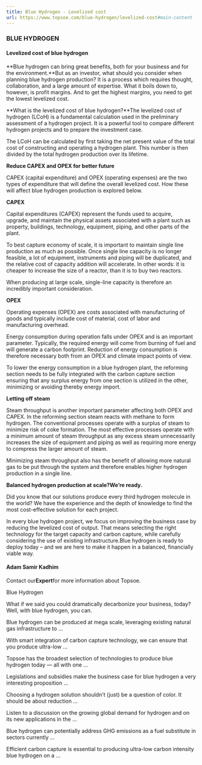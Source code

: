 ```yaml
---
title: Blue Hydrogen - Levelized cost
url: https://www.topsoe.com/blue-hydrogen/levelized-cost#main-content
---
```


### BLUE HYDROGEN

#### Levelized cost of blue hydrogen

**Blue hydrogen can bring great benefits, both for your business and for the environment.**But as an investor, what should you consider when planning blue hydrogen production? It is a process which requires thought, collaboration, and a large amount of expertise. What it boils down to, however, is profit margins. And to get the highest margins, you need to get the lowest levelized cost.

**What is the levelized cost of blue hydrogen?**The levelized cost of hydrogen (LCoH) is a fundamental calculation used in the preliminary assessment of a hydrogen project. It is a powerful tool to compare different hydrogen projects and to prepare the investment case.

The LCoH can be calculated by first taking the net present value of the total cost of constructing and operating a hydrogen plant. This number is then divided by the total hydrogen production over its lifetime.

**Reduce CAPEX and OPEX for better future**

CAPEX (capital expenditure) and OPEX (operating expenses) are the two types of expenditure that will define the overall levelized cost. How these will affect blue hydrogen production is explored below.

**CAPEX**

Capital expenditures (CAPEX) represent the funds used to acquire, upgrade, and maintain the physical assets associated with a plant such as property, buildings, technology, equipment, piping, and other parts of the plant.

To best capture economy of scale, it is important to maintain single line production as much as possible. Once single line capacity is no longer feasible, a lot of equipment, instruments and piping will be duplicated, and the relative cost of capacity addition will accelerate. In other words: it is cheaper to increase the size of a reactor, than it is to buy two reactors.

When producing at large scale, single-line capacity is therefore an incredibly important consideration.

**OPEX**

Operating expenses (OPEX) are costs associated with manufacturing of goods and typically include cost of material, cost of labor and manufacturing overhead.

Energy consumption during operation falls under OPEX and is an important parameter. Typically, the required energy will come from burning of fuel and will generate a carbon footprint. Reduction of energy consumption is therefore necessary both from an OPEX and climate impact points of view.

To lower the energy consumption in a blue hydrogen plant, the reforming section needs to be fully integrated with the carbon capture section ensuring that any surplus energy from one section is utilized in the other, minimizing or avoiding thereby energy import.

**Letting off steam**

Steam throughput is another important parameter affecting both OPEX and CAPEX. In the reforming section steam reacts with methane to form hydrogen. The conventional processes operate with a surplus of steam to minimize risk of coke formation. The most effective processes operate with a minimum amount of steam throughput as any excess steam unnecessarily increases the size of equipment and piping as well as requiring more energy to compress the larger amount of steam.

Minimizing steam throughput also has the benefit of allowing more natural gas to be put through the system and therefore enables higher hydrogen production in a single line.

**Balanced hydrogen production at scale?We’re ready.**

Did you know that our solutions produce every third hydrogen molecule in the world? We have the experience and the depth of knowledge to find the most cost-effective solution for each project.

In every blue hydrogen project, we focus on improving the business case by reducing the levelized cost of output. That means selecting the right technology for the target capacity and carbon capture, while carefully considering the use of existing infrastructure.Blue hydrogen is ready to deploy today – and we are here to make it happen in a balanced, financially viable way.

#### Adam Samir Kadhim

Contact our**Expert**for more information about Topsoe.

Blue Hydrogen

What if we said you could dramatically decarbonize your business, today? Well, with blue hydrogen, you can.

Blue hydrogen can be produced at mega scale, leveraging existing natural gas infrastructure to ...

With smart integration of carbon capture technology, we can ensure that you produce ultra-low ...

Topsoe has the broadest selection of technologies to produce blue hydrogen today — all with one ...

Legislations and subsidies make the business case for blue hydrogen a very interesting proposition ...

Choosing a hydrogen solution shouldn't (just) be a question of color. It should be about reduction ...

Listen to a discussion on the growing global demand for hydrogen and on its new applications in the ...

Blue hydrogen can potentially address GHG emissions as a fuel substitute in sectors currently ...

Efficient carbon capture is essential to producing ultra-low carbon intensity blue hydrogen on a ...